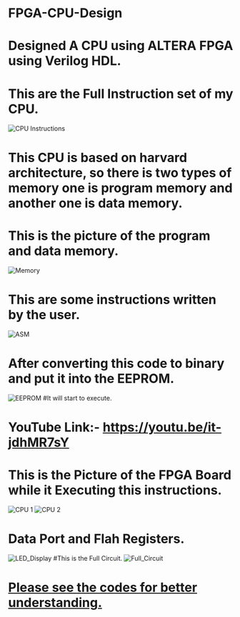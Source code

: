 # FPGA-CPU-Design
# Designed A CPU using ALTERA FPGA using Verilog HDL.
# This are the Full Instruction set of my CPU.
![CPU Instructions](https://github.com/shuvabratadey/FPGA-CPU-Design/blob/main/Pictures/Instructions.png)
# This CPU is based on harvard architecture, so there is two types of memory one is program memory and another one is data memory.
# This is the picture of the program and data memory.
![Memory](https://github.com/shuvabratadey/FPGA-CPU-Design/blob/main/Pictures/Memorys.JPG)
# This are some instructions written by the user.

![ASM](https://github.com/shuvabratadey/FPGA-CPU-Design/blob/main/Pictures/ASM_Code.JPG)

# After converting this code to binary and put it into the EEPROM.
![EEPROM](https://github.com/shuvabratadey/FPGA-CPU-Design/blob/main/FPGA%20EEPROM/EEPROM.jpg)
#It will start to execute.
# YouTube Link:- https://youtu.be/it-jdhMR7sY
# This is the Picture of the FPGA Board while it Executing this instructions.
![CPU 1](https://github.com/shuvabratadey/FPGA-CPU-Design/blob/main/Pictures/FPGA_1.jpg)
![CPU 2](https://github.com/shuvabratadey/FPGA-CPU-Design/blob/main/Pictures/FPGA_2.jpg)
# Data Port and Flah Registers.
![LED_Display](https://github.com/shuvabratadey/FPGA-CPU-Design/blob/main/FPGA%20EEPROM/LED_Display.jpg)
#This is the Full Circuit.
![Full_Circuit](https://github.com/shuvabratadey/FPGA-CPU-Design/blob/main/FPGA%20EEPROM/Full_Board.jpg)
# [Please see the codes for better understanding.](https://github.com/shuvabratadey/FPGA-CPU-Design/blob/main/Program/CPU_Design.v)
